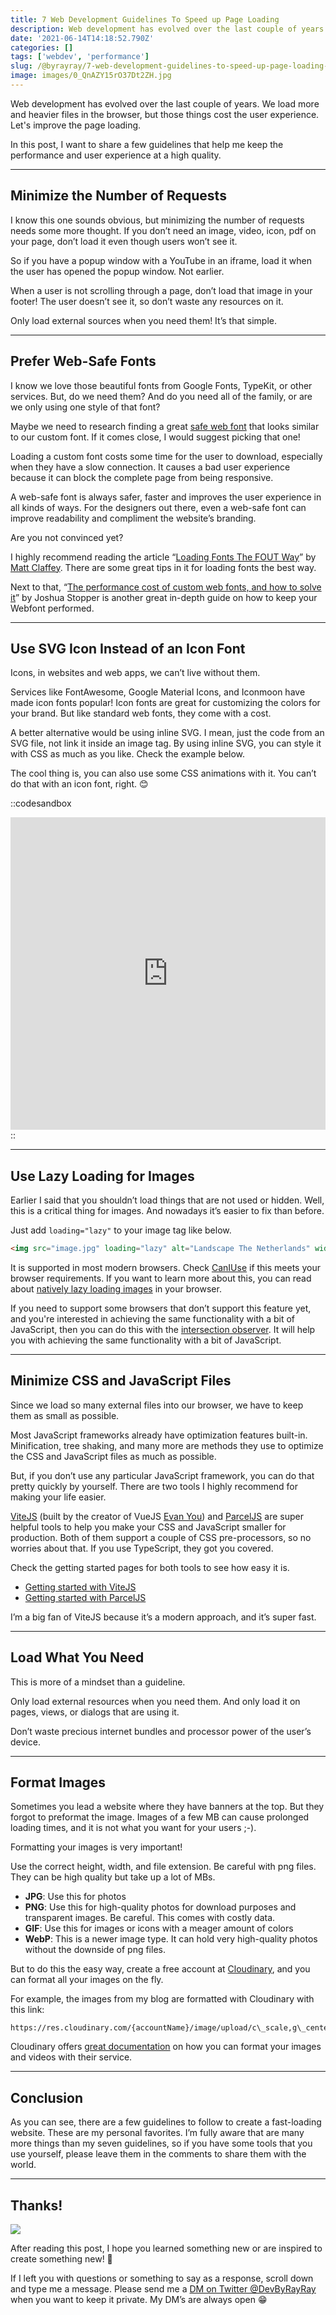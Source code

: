 ```yaml
---
title: 7 Web Development Guidelines To Speed up Page Loading
description: Web development has evolved over the last couple of years. We load more and heavier files in the browser, but those things cost the user experience. Let's improve the page loading.
date: '2021-06-14T14:18:52.790Z'
categories: []
tags: ['webdev', 'performance']
slug: /@byrayray/7-web-development-guidelines-to-speed-up-page-loading-e8f0e13a53b
image: images/0_QnAZY15rO37Dt2ZH.jpg
---
```


Web development has evolved over the last couple of years. We load more and heavier files in the browser, but those things cost the user experience. Let's improve the page loading.

In this post, I want to share a few guidelines that help me keep the performance and user experience at a high quality.

---
## Minimize the Number of Requests

I know this one sounds obvious, but minimizing the number of requests needs some more thought. If you don’t need an image, video, icon, pdf on your page, don’t load it even though users won’t see it.

So if you have a popup window with a YouTube in an iframe, load it when the user has opened the popup window. Not earlier.

When a user is not scrolling through a page, don’t load that image in your footer! The user doesn’t see it, so don’t waste any resources on it.

Only load external sources when you need them! It’s that simple.

---
## Prefer Web-Safe Fonts

I know we love those beautiful fonts from Google Fonts, TypeKit, or other services. But, do we need them? And do you need all of the family, or are we only using one style of that font?

Maybe we need to research finding a great [safe web font](https://www.w3schools.com/cssref/css_websafe_fonts.asp) that looks similar to our custom font. If it comes close, I would suggest picking that one!

Loading a custom font costs some time for the user to download, especially when they have a slow connection. It causes a bad user experience because it can block the complete page from being responsive.

A web-safe font is always safer, faster and improves the user experience in all kinds of ways. For the designers out there, even a web-safe font can improve readability and compliment the website’s branding.

Are you not convinced yet?

I highly recommend reading the article “[Loading Fonts The FOUT Way](https://mattclaffey.medium.com/loading-fonts-the-fout-way-92beed75dc38)” by [Matt Claffey](https://medium.com/u/a21dfccbfdd4). There are some great tips in it for loading fonts the best way.

Next to that, “[The performance cost of custom web fonts, and how to solve it](https://www.wholegraindigital.com/blog/performant-web-fonts/)” by Joshua Stopper is another great in-depth guide on how to keep your Webfont performed.

---

## Use SVG Icon Instead of an Icon Font

Icons, in websites and web apps, we can’t live without them.

Services like FontAwesome, Google Material Icons, and Iconmoon have made icon fonts popular! Icon fonts are great for customizing the colors for your brand. But like standard web fonts, they come with a cost.

A better alternative would be using inline SVG. I mean, just the code from an SVG file, not link it inside an image tag. By using inline SVG, you can style it with CSS as much as you like. Check the example below.

The cool thing is, you can also use some CSS animations with it. You can’t do that with an icon font, right. 😊

::codesandbox
<iframe height="500" style="width: 100%;" scrolling="no" title="Style Inline SVG with CSS 🦄" src="https://codepen.io/devbyrayray/embed/preview/vYxzWWa?default-tab=result&editable=true&theme-id=dark" frameborder="no" loading="lazy" allowtransparency="true" allowfullscreen="true">
  See the Pen <a href="https://codepen.io/devbyrayray/pen/vYxzWWa">
  Style Inline SVG with CSS 🦄</a> by Dev By RayRay (<a href="https://codepen.io/devbyrayray">@devbyrayray</a>)
  on <a href="https://codepen.io">CodePen</a>.
</iframe>
::

---
## Use Lazy Loading for Images

Earlier I said that you shouldn’t load things that are not used or hidden. Well, this is a critical thing for images. And nowadays it’s easier to fix than before.

Just add `loading="lazy"` to your image tag like below.

```html
<img src="image.jpg" loading="lazy" alt="Landscape The Netherlands" width="480" height="640px"  />
```

It is supported in most modern browsers. Check [CanIUse](https://caniuse.com/loading-lazy-attr) if this meets your browser requirements. If you want to learn more about this, you can read about [natively lazy loading images](https://betterprogramming.pub/native-lazy-loading-in-the-browser-85dabe6653ed) in your browser.

If you need to support some browsers that don’t support this feature yet, and you're interested in achieving the same functionality with a bit of JavaScript, then you can do this with the [intersection observer](https://betterprogramming.pub/lazy-loading-images-with-the-intersection-observer-e8ad57a1682c). It will help you with achieving the same functionality with a bit of JavaScript.

---
## Minimize CSS and JavaScript Files

Since we load so many external files into our browser, we have to keep them as small as possible.

Most JavaScript frameworks already have optimization features built-in. Minification, tree shaking, and many more are methods they use to optimize the CSS and JavaScript files as much as possible.

But, if you don’t use any particular JavaScript framework, you can do that pretty quickly by yourself. There are two tools I highly recommend for making your life easier.

[ViteJS](https://vitejs.dev/) (built by the creator of VueJS [Evan You](https://medium.com/u/4f198f5f1f12)) and [ParcelJS](https://parceljs.org/) are super helpful tools to help you make your CSS and JavaScript smaller for production. Both of them support a couple of CSS pre-processors, so no worries about that. If you use TypeScript, they got you covered.

Check the getting started pages for both tools to see how easy it is.

*   [Getting started with ViteJS](https://vitejs.dev/guide/)
*   [Getting started with ParcelJS](https://parceljs.org/docs/)

I’m a big fan of ViteJS because it’s a modern approach, and it’s super fast.

---
## Load What You Need

This is more of a mindset than a guideline.

Only load external resources when you need them. And only load it on pages, views, or dialogs that are using it.

Don’t waste precious internet bundles and processor power of the user’s device.

---
## Format Images

Sometimes you lead a website where they have banners at the top. But they forgot to preformat the image. Images of a few MB can cause prolonged loading times, and it is not what you want for your users ;-).

Formatting your images is very important!

Use the correct height, width, and file extension. Be careful with png files. They can be high quality but take up a lot of MBs.

*   **JPG**: Use this for photos
*   **PNG**: Use this for high-quality photos for download purposes and transparent images. Be careful. This comes with costly data.
*   **GIF**: Use this for images or icons with a meager amount of colors
*   **WebP**: This is a newer image type. It can hold very high-quality photos without the downside of png files.

But to do this the easy way, create a free account at [Cloudinary](https://cloudinary.com/), and you can format all your images on the fly.

For example, the images from my blog are formatted with Cloudinary with this link:

```
https://res.cloudinary.com/{accountName}/image/upload/c\_scale,g\_center,w\_300,f\_auto/{imageUrl}
```

Cloudinary offers [great documentation](https://cloudinary.com/documentation/image_transformations) on how you can format your images and videos with their service.

---
## Conclusion

As you can see, there are a few guidelines to follow to create a fast-loading website. These are my personal favorites. I’m fully aware that are many more things than my seven guidelines, so if you have some tools that you use yourself, please leave them in the comments to share them with the world.


---

## Thanks!

![](/images/0__4aTcitCaVTWHHeiO.jpg)

After reading this post, I hope you learned something new or are inspired to create something new! 🤗

If I left you with questions or something to say as a response, scroll down and type me a message. Please send me a [DM on Twitter @DevByRayRay](https://twitter.com/@devbyrayray) when you want to keep it private. My DM’s are always open 😁
